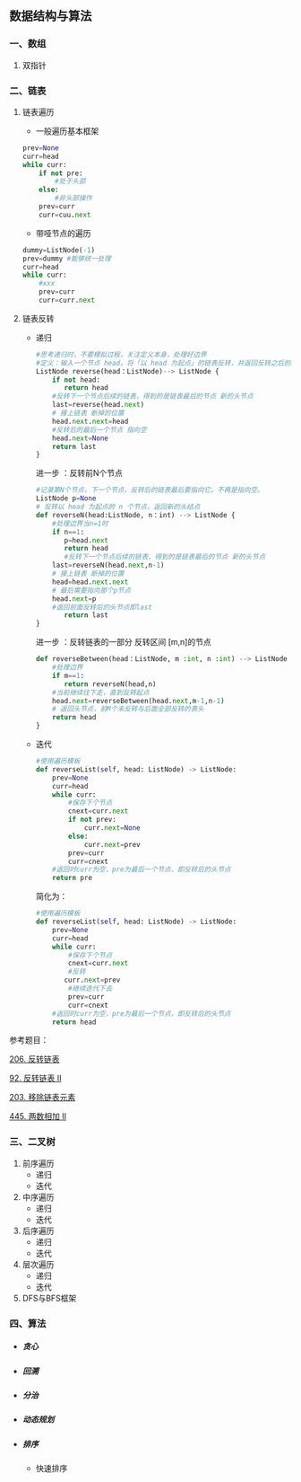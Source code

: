 ## 数据结构与算法

### 一、数组

1. 双指针

### 二、链表

1. 链表遍历

   - 一般遍历基本框架

   ```python
   prev=None
   curr=head
   while curr:
       if not pre:
           #处于头部
       else:
           #非头部操作
       prev=curr
       curr=cuu.next
   ```

   - 带哑节点的遍历

   ```python
   dummy=ListNode(-1)
   prev=dummy #能够统一处理
   curr=head
   while curr:
       #xxx
       prev=curr
       curr=curr.next
   ```

   

2. 链表反转

   - 递归

     ```python
     #思考递归时，不要模拟过程，关注定义本身，处理好边界
     #定义：输入一个节点 head，将「以 head 为起点」的链表反转，并返回反转之后的头结点。
     ListNode reverse(head：ListNode)--> ListNode {
         if not head:
         	return head
         #反转下一个节点后续的链表，得到的是链表最后的节点 新的头节点
         last=reverse(head.next)
         # 接上链表 断掉的位置
         head.next.next=head
         #反转后的最后一个节点 指向空
         head.next=None
         return last
     }
     ```

     进一步 ：反转前N个节点

     ```python
     #记录第N个节点，下一个节点，反转后的链表最后要指向它。不再是指向空。
     ListNode p=None
     # 反转以 head 为起点的 n 个节点，返回新的头结点
     def reverseN(head:ListNode, n：int) --> ListNode {
         #处理边界当n=1时
         if n==1:
         	p=head.next
         	return head
        	#反转下一个节点后续的链表，得到的是链表最后的节点 新的头节点
         last=reverseN(head.next,n-1)
         # 接上链表 断掉的位置
         head=head.next.next
         # 最后需要指向那个p节点
         head.next=p
         #返回前面反转后的头节点即last
        	return last
     }
     ```

     进一步 ：反转链表的一部分 反转区间 [m,n]的节点

     ```python
     def reverseBetween(head：ListNode, m :int, n :int) --> ListNode {
         #处理边界
         if m==1:
         	return reverseN(head,n)
         #当前继续往下走，直到反转起点
         head.next=reverseBetween(head.next,m-1,n-1)
         # 返回头节点，前M个未反转与后面全部反转的表头
         return head    
     }
     ```

     

     

   - 迭代

     ```python
     #使用遍历模板
     def reverseList(self, head: ListNode) -> ListNode:
         prev=None
         curr=head
         while curr:
             #保存下个节点
             cnext=curr.next
             if not prev:
                 curr.next=None
             else:
                 curr.next=prev
             prev=curr
             curr=cnext
         #返回时curr为空，pre为最后一个节点，即反转后的头节点
         return pre
     ```

     简化为：

     ```python
     #使用遍历模板
     def reverseList(self, head: ListNode) -> ListNode:
         prev=None
         curr=head
         while curr:
             #保存下个节点
             cnext=curr.next
             #反转
         	curr.next=prev
             #继续迭代下去
             prev=curr
             curr=cnext
         #返回时curr为空，pre为最后一个节点，即反转后的头节点
         return head
     ```

     

参考题目：

[206. 反转链表](https://leetcode-cn.com/problems/reverse-linked-list/)

[92. 反转链表 II](https://leetcode-cn.com/problems/reverse-linked-list-ii/)

[203. 移除链表元素](https://leetcode-cn.com/problems/remove-linked-list-elements/)

[445. 两数相加 II](https://leetcode-cn.com/problems/add-two-numbers-ii/)





### 三、二叉树

1. 前序遍历
   - 递归
   - 迭代
2. 中序遍历
   - 递归
   - 迭代
3. 后序遍历
   - 递归
   - 迭代
4. 层次遍历
   - 递归
   - 迭代
5. DFS与BFS框架





### 四、算法

- ##### 贪心

- ##### 回溯

- ##### 分治

- ##### 动态规划

- ##### 排序

  - 快速排序

  ```
  
  ```

  